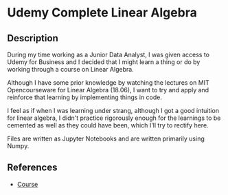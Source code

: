 # Udemy Complete Linear Algebra

## Description

During my time working as a Junior Data Analyst, I was given access to Udemy for Business and I decided that I might learn a thing or do by working through a course on Linear Algebra.

Although I have some prior knowledge by watching the lectures on MIT Opencourseware for Linear Algebra (18.06), I want to try and apply and reinforce that learning by implementing things in code.

I feel as if when I was learning under strang, although I got a good intuition for linear algebra, I didn't practice rigorously enough for the learnings to be cemented as well as they could have been, which I'll try to rectify here.

Files are written as Jupyter Notebooks and are written primarily using Numpy.

## References

* [Course](https://www.udemy.com/linear-algebra-theory-and-implementation/)
